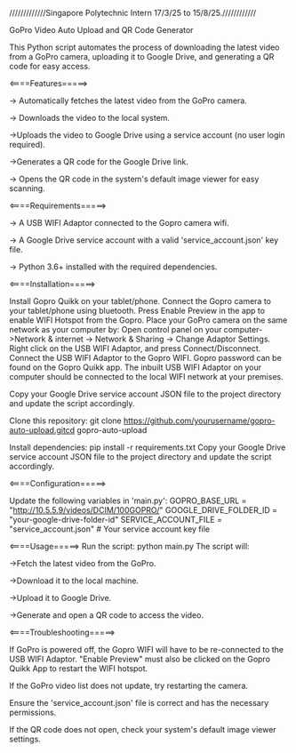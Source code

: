 /////////////Singapore Polytechnic Intern 17/3/25 to 15/8/25.////////////

GoPro Video Auto Upload and QR Code Generator

This Python script automates the process of downloading the latest video from a GoPro camera, uploading it to Google Drive, and generating a QR code for easy access.

<====Features=====>

-> Automatically fetches the latest video from the GoPro camera.

-> Downloads the video to the local system.

->Uploads the video to Google Drive using a service account (no user login required).

->Generates a QR code for the Google Drive link.

-> Opens the QR code in the system's default image viewer for easy scanning.

<====Requirements=====>

-> A USB WIFI Adaptor connected to the Gopro camera wifi.

-> A Google Drive service account with a valid 'service_account.json' key file.

-> Python 3.6+ installed with the required dependencies.

<====Installation=====>

Install Gopro Quikk on your tablet/phone. 
Connect the Gopro camera to your tablet/phone using bluetooth. 
Press Enable Preview in the app to enable WIFI Hotspot from the Gopro.
Place your GoPro camera on the same network as your computer by:
Open control panel on your computer->Network & internet -> Network & Sharing -> Change Adaptor Settings.
Right click on the USB WIFI Adaptor, and press Connect/Disconnect. 
Connect the USB WIFI Adaptor to the Gopro WIFI. Gopro password can be found on the Gopro Quikk app.
The inbuilt USB WIFI Adaptor on your computer should be connected to the local WIFI network at your premises.


Copy your Google Drive service account JSON file to the project directory and update the script accordingly.

Clone this repository:
git clone https://github.com/yourusername/gopro-auto-upload.gitcd gopro-auto-upload

Install dependencies:
pip install -r requirements.txt
Copy your Google Drive service account JSON file to the project directory and update the script accordingly.


<====Configuration=====>

Update the following variables in 'main.py':
GOPRO_BASE_URL = "http://10.5.5.9/videos/DCIM/100GOPRO/"
GOOGLE_DRIVE_FOLDER_ID = "your-google-drive-folder-id"
SERVICE_ACCOUNT_FILE = "service_account.json"  # Your service account key file

<====Usage=====>
Run the script:
python main.py
The script will:

->Fetch the latest video from the GoPro.

->Download it to the local machine.

->Upload it to Google Drive.

->Generate and open a QR code to access the video.

<====Troubleshooting=====>

If GoPro is powered off, the Gopro WIFI will have to be re-connected to the USB WIFI Adaptor. "Enable Preview" must also be clicked on the Gopro Quikk App to restart the WIFI hotspot.

If the GoPro video list does not update, try restarting the camera.

Ensure the 'service_account.json' file is correct and has the necessary permissions.

If the QR code does not open, check your system's default image viewer settings.
